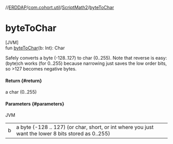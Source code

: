 //[ERDDAP](../../../index.md)/[com.cohort.util](../index.md)/[ScriptMath2](index.md)/[byteToChar](byte-to-char.md)

# byteToChar

[JVM]\
fun [byteToChar](byte-to-char.md)(b: Int): Char

Safely converts a byte (-128..127) to char (0..255). Note that reverse is easy: (byte)ch works (for 0..255) because narrowing just saves the low order bits, so &gt;127 becomes negative bytes.

#### Return {#return}

a char (0..255)

#### Parameters {#parameters}

JVM

| | |
|---|---|
| b | a byte (-128 .. 127) (or char, short, or int where you just want the lower 8 bits stored as 0..255) |